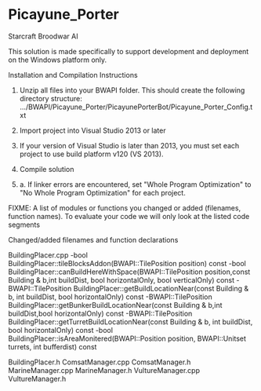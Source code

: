 # Picayune_Porter
Starcraft Broodwar AI

This solution is made specifically to support development and deployment on the Windows platform only.

Installation and Compilation Instructions

1. Unzip all files into your BWAPI folder.  This should create the following directory structure:
.../BWAPI/Picayune_Porter/PicayunePorterBot/Picayune_Porter_Config.txt

2. Import project into Visual Studio 2013 or later
3. If your version of Visual Studio is later than 2013, you must set each project to use build platform v120 (VS 2013).
4. Compile solution
4. a. If linker errors are encountered, set "Whole Program Optimization" to "No Whole Program Optimization" for each project.

FIXME: A list of modules or functions you changed or added (filenames, function names). To evaluate your code we will only look at the listed code segments

Changed/added filenames and function declarations

BuildingPlacer.cpp
-bool BuildingPlacer::tileBlocksAddon(BWAPI::TilePosition position) const
-bool BuildingPlacer::canBuildHereWithSpace(BWAPI::TilePosition position,const Building & b,int buildDist, bool horizontalOnly, bool verticalOnly) const
-BWAPI::TilePosition BuildingPlacer::getBuildLocationNear(const Building & b, int buildDist, bool horizontalOnly) const
-BWAPI::TilePosition BuildingPlacer::getBunkerBuildLocationNear(const Building & b,int buildDist,bool horizontalOnly) const
-BWAPI::TilePosition BuildingPlacer::getTurretBuildLocationNear(const Building & b, int buildDist, bool horizontalOnly) const
-bool BuildingPlacer::isAreaMonitered(BWAPI::Position position, BWAPI::Unitset turrets,  int bufferdist) const

BuildingPlacer.h
ComsatManager.cpp
ComsatManager.h
MarineManager.cpp
MarineManager.h
VultureManager.cpp
VultureManager.h




